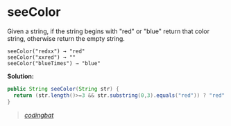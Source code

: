 # seeColor

Given a string, if the string begins with "red" or "blue" return that color string, otherwise return the empty string.

```
seeColor("redxx") → "red"
seeColor("xxred") → ""
seeColor("blueTimes") → "blue"
```

**Solution:**

```java
public String seeColor(String str) {
  return (str.length()>=3 && str.substring(0,3).equals("red")) ? "red" : (str.length()>=4 && str.substring(0,4).equals("blue")) ? "blue" : "";
}
```

> _[codingbat](http://codingbat.com/prob/p199216)_